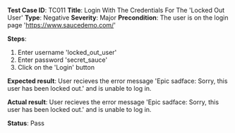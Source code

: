 **Test Case ID**: TC011
**Title**: Login With The Credentials For The 'Locked Out User'
**Type**: Negative
**Severity**: Major
**Precondition**: The user is on the login page 'https://www.saucedemo.com/'

**Steps**:
1. Enter username 'locked_out_user'
2. Enter password 'secret_sauce'
3. Click on the 'Login' button

**Expected result**: User recieves the error message 'Epic sadface: Sorry, this user has been locked out.' and is unable to log in.

**Actual result**: User recieves the error message 'Epic sadface: Sorry, this user has been locked out.' and is unable to log in.

**Status**: Pass
